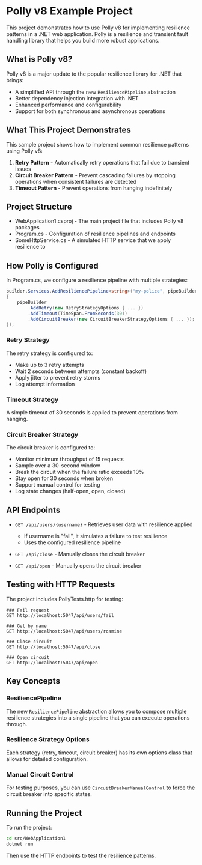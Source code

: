 # Polly v8 Example Project

This project demonstrates how to use Polly v8 for implementing resilience patterns in a .NET web application. Polly is a resilience and transient fault handling library that helps you build more robust applications.

## What is Polly v8?

Polly v8 is a major update to the popular resilience library for .NET that brings:

- A simplified API through the new `ResiliencePipeline` abstraction
- Better dependency injection integration with .NET
- Enhanced performance and configurability
- Support for both synchronous and asynchronous operations

## What This Project Demonstrates

This sample project shows how to implement common resilience patterns using Polly v8:

1. **Retry Pattern** - Automatically retry operations that fail due to transient issues
2. **Circuit Breaker Pattern** - Prevent cascading failures by stopping operations when consistent failures are detected
3. **Timeout Pattern** - Prevent operations from hanging indefinitely

## Project Structure

- WebApplication1.csproj - The main project file that includes Polly v8 packages
- Program.cs - Configuration of resilience pipelines and endpoints
- SomeHttpService.cs - A simulated HTTP service that we apply resilience to

## How Polly is Configured

In Program.cs, we configure a resilience pipeline with multiple strategies:

```csharp
builder.Services.AddResiliencePipeline<string>("my-police", pipeBuilder =>
{
    pipeBuilder
        .AddRetry(new RetryStrategyOptions { ... })
        .AddTimeout(TimeSpan.FromSeconds(30))
        .AddCircuitBreaker(new CircuitBreakerStrategyOptions { ... });
});
```

### Retry Strategy

The retry strategy is configured to:
- Make up to 3 retry attempts
- Wait 2 seconds between attempts (constant backoff)
- Apply jitter to prevent retry storms
- Log attempt information

### Timeout Strategy

A simple timeout of 30 seconds is applied to prevent operations from hanging.

### Circuit Breaker Strategy

The circuit breaker is configured to:
- Monitor minimum throughput of 15 requests
- Sample over a 30-second window
- Break the circuit when the failure ratio exceeds 10%
- Stay open for 30 seconds when broken
- Support manual control for testing
- Log state changes (half-open, open, closed)

## API Endpoints

- `GET /api/users/{username}` - Retrieves user data with resilience applied
  - If username is "fail", it simulates a failure to test resilience
  - Uses the configured resilience pipeline

- `GET /api/close` - Manually closes the circuit breaker
- `GET /api/open` - Manually opens the circuit breaker

## Testing with HTTP Requests

The project includes PollyTests.http for testing:

```http
### Fail request
GET http://localhost:5047/api/users/fail

### Get by name
GET http://localhost:5047/api/users/rcamine

### Close circuit
GET http://localhost:5047/api/close

### Open circuit
GET http://localhost:5047/api/open
```

## Key Concepts

### ResiliencePipeline

The new `ResiliencePipeline` abstraction allows you to compose multiple resilience strategies into a single pipeline that you can execute operations through.

### Resilience Strategy Options

Each strategy (retry, timeout, circuit breaker) has its own options class that allows for detailed configuration.

### Manual Circuit Control

For testing purposes, you can use `CircuitBreakerManualControl` to force the circuit breaker into specific states.

## Running the Project

To run the project:

```bash
cd src/WebApplication1
dotnet run
```

Then use the HTTP endpoints to test the resilience patterns.